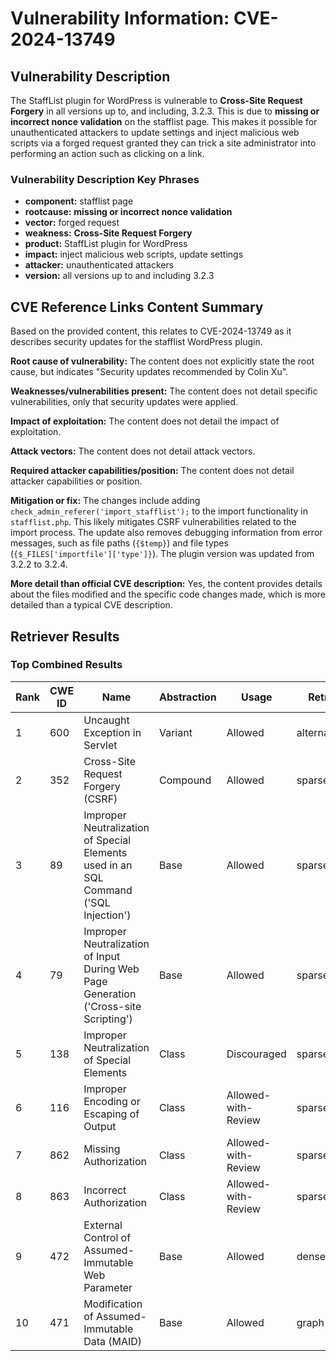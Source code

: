 # Vulnerability Information: CVE-2024-13749

## Vulnerability Description
The StaffList plugin for WordPress is vulnerable to **Cross-Site Request Forgery** in all versions up to, and including, 3.2.3. This is due to **missing or incorrect nonce validation** on the stafflist page. This makes it possible for unauthenticated attackers to update settings and inject malicious web scripts via a forged request granted they can trick a site administrator into performing an action such as clicking on a link.

### Vulnerability Description Key Phrases
- **component:** stafflist page
- **rootcause:** **missing or incorrect nonce validation**
- **vector:** forged request
- **weakness:** **Cross-Site Request Forgery**
- **product:** StaffList plugin for WordPress
- **impact:** inject malicious web scripts, update settings
- **attacker:** unauthenticated attackers
- **version:** all versions up to and including 3.2.3

## CVE Reference Links Content Summary
Based on the provided content, this relates to CVE-2024-13749 as it describes security updates for the stafflist WordPress plugin.

**Root cause of vulnerability:**
The content does not explicitly state the root cause, but indicates "Security updates recommended by Colin Xu".

**Weaknesses/vulnerabilities present:**
The content does not detail specific vulnerabilities, only that security updates were applied.

**Impact of exploitation:**
The content does not detail the impact of exploitation.

**Attack vectors:**
The content does not detail attack vectors.

**Required attacker capabilities/position:**
The content does not detail attacker capabilities or position.

**Mitigation or fix:**
The changes include adding `check_admin_referer('import_stafflist');` to the import functionality in `stafflist.php`. This likely mitigates CSRF vulnerabilities related to the import process. The update also removes debugging information from error messages, such as file paths (`{$temp}`) and file types (`{$_FILES['importfile']['type']}`). The plugin version was updated from 3.2.2 to 3.2.4.

**More detail than official CVE description:**
Yes, the content provides details about the files modified and the specific code changes made, which is more detailed than a typical CVE description.

## Retriever Results

### Top Combined Results

| Rank | CWE ID | Name | Abstraction | Usage  | Retrievers | Individual Scores |
|------|--------|------|-------------|-------|------------|-------------------|
| 1 | 600 | Uncaught Exception in Servlet  | Variant | Allowed | alternate_terms | 0.700 |
| 2 | 352 | Cross-Site Request Forgery (CSRF) | Compound | Allowed | sparse | 0.613 |
| 3 | 89 | Improper Neutralization of Special Elements used in an SQL Command ('SQL Injection') | Base | Allowed | sparse | 0.469 |
| 4 | 79 | Improper Neutralization of Input During Web Page Generation ('Cross-site Scripting') | Base | Allowed | sparse | 0.465 |
| 5 | 138 | Improper Neutralization of Special Elements | Class | Discouraged | sparse | 0.460 |
| 6 | 116 | Improper Encoding or Escaping of Output | Class | Allowed-with-Review | sparse | 0.458 |
| 7 | 862 | Missing Authorization | Class | Allowed-with-Review | sparse | 0.457 |
| 8 | 863 | Incorrect Authorization | Class | Allowed-with-Review | sparse | 0.436 |
| 9 | 472 | External Control of Assumed-Immutable Web Parameter | Base | Allowed | dense | 0.512 |
| 10 | 471 | Modification of Assumed-Immutable Data (MAID) | Base | Allowed | graph | 0.003 |

